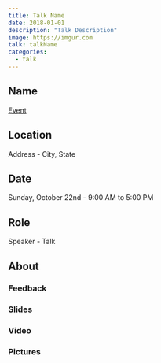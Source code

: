 ```yaml
---
title: Talk Name
date: 2018-01-01
description: "Talk Description"
image: https://imgur.com
talk: talkName
categories:
  - talk
---
```


## Name

[Event](https://google.com)

## Location

Address - City, State

## Date

Sunday, October 22nd - 9:00 AM to 5:00 PM

## Role

Speaker - Talk

## About

### Feedback

### Slides

### Video

### Pictures
